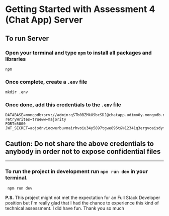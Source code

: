 # Getting Started with Assessment 4 (Chat App) Server

## **To run Server**

### Open your terminal and type `npm` to install all packages and libraries

```
npm
```

### Once complete, create a `.env` file

```
mkdir .env
```

### Once done, add this credentials to the `.env` file

```
DATABASE=mongodb+srv://admin:qSTb0BZMkU9bcSDJ@chatapp.udimo0y.mongodb.net/chatApp?retryWrites=true&w=majority
PORT=5000
JWT_SECRET=aojsdnvioqwerbuvnairhvoiu34y5897tgwe896t&%12341q3ergvoaisdyfvb972q456
```

## **Caution**: Do not share the above credentials to anybody in order not to expose confidential files

---

### To run the project in development run `npm run dev` in your terminal.

```
 npm run dev
```

**P.S.** This project might not met the expectation for an Full Stack Developer position but I'm really glad that I had the chance to experience this kind of technical assessment. I did have fun. Thank you so much
